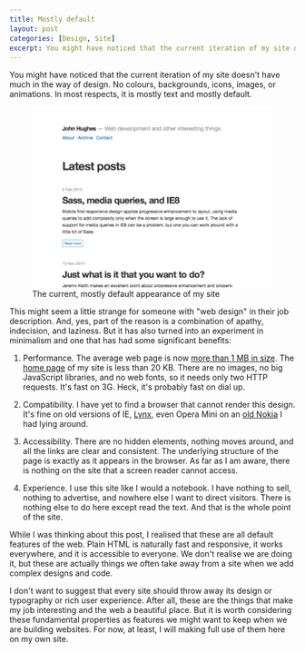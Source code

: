 ```yaml
---
title: Mostly default
layout: post
categories: [Design, Site]
excerpt: You might have noticed that the current iteration of my site doesn't have much in the way of design. In most respects, it is mostly text and mostly default. But choosing to avoid additional code and customization has had a number of benefits, not least in performance and accessibility.
---
```


You might have noticed that the current iteration of my site doesn't have much in the way of design. No colours, backgrounds, icons, images, or animations. In most respects, it is mostly text and mostly default.

<figure>
    <a href="/images/2015-05-07-screenshot.png"><img src="/content/2015-05-07-screenshot.png" alt="Site screenshot from May 2015" /></a>
    <figcaption>The current, mostly default appearance of my site</figcaption>
</figure>

This might seem a little strange for someone with "web design" in their job description. And, yes, part of the reason is a combination of apathy, indecision, and laziness. But it has also turned into an experiment in minimalism and one that has had some significant benefits:

1.  Performance. The average web page is now [more than 1&nbsp;MB in size](http://www.webperformancetoday.com/2015/01/14/mobile-page-growth/). The [home page](/) of my site is less than 20&nbsp;KB. There are no images, no big JavaScript libraries, and no web fonts, so it needs only two HTTP requests. It's fast on 3G. Heck, it's probably fast on dial up.

2.  Compatibility. I have yet to find a browser that cannot render this design. It's fine on old versions of IE, [Lynx](http://lynx.isc.org/), even Opera Mini on an [old Nokia](http://en.wikipedia.org/wiki/Nokia_C1-01) I had lying around.

3.  Accessibility. There are no hidden elements, nothing moves around, and all the links are clear and consistent. The underlying structure of the page is exactly as it appears in the browser. As far as I am aware, there is nothing on the site that a screen reader cannot access.

4.  Experience. I use this site like I would a notebook. I have nothing to sell, nothing to advertise, and nowhere else I want to direct visitors. There is nothing else to do here except read the text. And that is the whole point of the site.

While I was thinking about this post, I realised that these are all default features of the web. Plain HTML is naturally fast and responsive, it works everywhere, and it is accessible to everyone. We don't realise we are doing it, but these are actually things we often take away from a site when we add complex designs and code.

I don't want to suggest that every site should throw away its design or typography or rich user experience. After all, these are the things that make my job interesting and the web a beautiful place. But it is worth considering these fundamental properties as features we might want to keep when we are building websites. For now, at least, I will making full use of them here on my own site.

